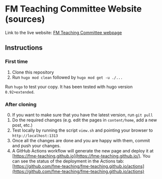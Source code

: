 # FM Teaching Committee Website (sources)

Link to the live website: [FM Teaching Committee webpage](https://fme-teaching.github.io/)


## Instructions

### First time

 1. Clone this repository
 2. Run `hugo mod clean` followed by `hugo mod get -u ./...` 

Run `hugo` to test your copy. It has been tested with hugo version `0.92+extended`.

### After cloning
 0. If you want to make sure that you have the latest version, run `git pull`
 1. Do the required changes (e.g. edit the pages in `content/home`, add a new
    post, etc.)
 2. Test locally by running the script `view.sh` and pointing your browser to
    `http://localhost:1313`
 3. Once all the changes are done and you are happy with them, commit and push
    your changes.
 4. A GitHub Actions workflow will generate the new page and deploy it at [https://fme-teaching.github.io](https://fme-teaching.github.io/).
    You can see the status of the deployment in the Actions tab: [https://github.com/fme-teaching/fme-teaching.github.io/actions](https://github.com/fme-teaching/fme-teaching.github.io/actions)
